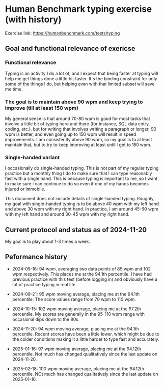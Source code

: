 # Human Benchmark typing exercise (with history)

Exercise link: https://humanbenchmark.com/tests/typing

## Goal and functional relevance of exericse

### Functional relevance

Typing is an activity I do a lot of, and I expect that being faster at
typing will help me get things done a little bit faster. It's the
binding constraint for only some of the things I do, but helping even
with that limited subset will save me time.

### The goal is to maintain above 90 wpm and keep trying to improve (till at least 150 wpm)

My general sense is that around 70-80 wpm is good for most tasks that
involve a little bit of typing here and there (for instance, SQL data
entry, coding, etc.), but for writing that involves writing a
paragraph or longer, 90 wpm is better, and even going up to 150 wpm
will result in speed improvements. I am consistently above 90 wpm, so
my goal is to at least maintain that, but to try to keep improving at
least until I get to 150 wpm.

### Single-handed variant

I occasionally do single-handed typing. This is not part of my regular
typing practice but a monthly thing I do to make sure that I can type
reasonably fast with a single hand. This is because typing is
important to me, so I want to make sure I can continue to do so even
if one of my hands becomes injured or immobile.

This document does not include details of single-handed
typing. Roughly, my goal with single-handed typing is to be above 40
wpm with my left hand and above 30 wpm with my right hand. In
practice, I am around 45-60 wpm with my left hand and around 30-45 wpm
with my right hand.

## Current protocol and status as of 2024-11-20

My goal is to play about 1-3 times a week.

## Peformance history

* 2024-05-16: 94 wpm, averaging two data points of 85 wpm and 102 wpm
  respectively. This places me at the 94.1th percentile. I have had
  previous practice with this test (before logging in) and obviously
  have a lot of practice typing in real life.

* 2024-09-21: 95 wpm moving average, placing me at the 94.1th
  percentile. The score values range from 70 wpm to 110 wpm.

* 2024-10-15: 102 wpm moving average, placing me at the 97.2th
  percentile. My scores are generally in the 95-110 wpm range with
  occasional dips down to the 80s.

* 2024-11-20: 94 wpm moving average, placing me at the 94.1th
  percentile. Recent scores have been a little lower, which might be
  due to the colder conditions making it a little harder to type fast
  and accurately.

* 2025-01-16: 97 wpm moving average, placing me at the 94.12th
  percentile. Not much has changed qualitatively since the last update
  on 2024-11-20.

* 2025-02-18: 100 wpm moving average, placing me at the 94.12th
  percentile. NOt much has changed qualitatively since the last update
  on 2025-01-16.

